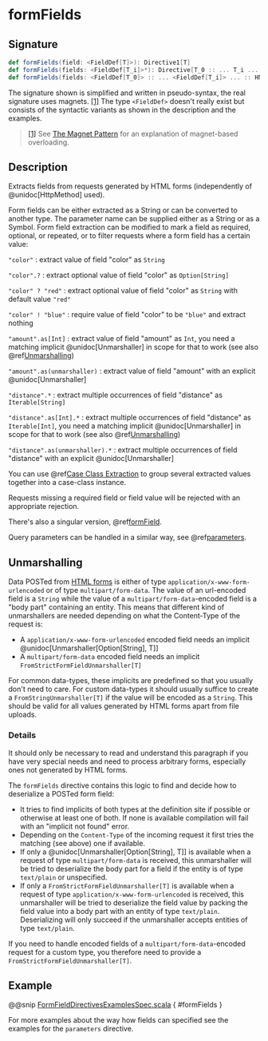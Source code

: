 # formFields

## Signature

```scala
def formFields(field: <FieldDef[T]>): Directive1[T]
def formFields(fields: <FieldDef[T_i]>*): Directive[T_0 :: ... T_i ... :: HNil]
def formFields(fields: <FieldDef[T_0]> :: ... <FieldDef[T_i]> ... :: HNil): Directive[T_0 :: ... T_i ... :: HNil]
```

The signature shown is simplified and written in pseudo-syntax, the real signature uses magnets. <a id="^1" href="#1">[1]</a> The type
`<FieldDef>` doesn't really exist but consists of the syntactic variants as shown in the description and the examples.

> <a id="1" href="#^1">[1]</a> See [The Magnet Pattern](http://spray.io/blog/2012-12-13-the-magnet-pattern/) for an explanation of magnet-based overloading.

## Description

Extracts fields from requests generated by HTML forms (independently of @unidoc[HttpMethod] used).

Form fields can be either extracted as a String or can be converted to another type. The parameter name
can be supplied either as a String or as a Symbol. Form field extraction can be modified to mark a field
as required, optional, or repeated, or to filter requests where a form field has a certain value:

`"color"`
: extract value of field "color" as `String`

`"color".?`
: extract optional value of field "color" as `Option[String]`

`"color" ? "red"`
: extract optional value of field "color" as `String` with default value `"red"`

`"color" ! "blue"`
: require value of field "color" to be `"blue"` and extract nothing

`"amount".as[Int]`
: extract value of field "amount" as `Int`, you need a matching implicit @unidoc[Unmarshaller] in scope for that to work
(see also @ref[Unmarshalling](../../../common/unmarshalling.md))

`"amount".as(unmarshaller)`
: extract value of field "amount" with an explicit @unidoc[Unmarshaller]

`"distance".*`
: extract multiple occurrences of field "distance" as `Iterable[String]`

`"distance".as[Int].*`
: extract multiple occurrences of field "distance" as `Iterable[Int]`, you need a matching implicit @unidoc[Unmarshaller] in scope for that to work
(see also @ref[Unmarshalling](../../../common/unmarshalling.md))

`"distance".as(unmarshaller).*`
: extract multiple occurrences of field "distance" with an explicit @unidoc[Unmarshaller]


You can use @ref[Case Class Extraction](../../case-class-extraction.md) to group several extracted values together into a case-class
instance.

Requests missing a required field or field value will be rejected with an appropriate rejection.

There's also a singular version, @ref[formField](formField.md).

Query parameters can be handled in a similar way, see @ref[parameters](../parameter-directives/parameters.md).

## Unmarshalling

Data POSTed from [HTML forms](http://www.w3.org/TR/html401/interact/forms.html#h-17.13.4) is either of type `application/x-www-form-urlencoded` or of type
`multipart/form-data`. The value of an url-encoded field is a `String` while the value of a
`multipart/form-data`-encoded field is a "body part" containing an entity. This means that different kind of unmarshallers are needed depending
on what the Content-Type of the request is:

>
 * A `application/x-www-form-urlencoded` encoded field needs an implicit @unidoc[Unmarshaller[Option[String], T]]
 * A `multipart/form-data` encoded field needs an implicit `FromStrictFormFieldUnmarshaller[T]`

For common data-types, these implicits are predefined so that you usually don't need to care. For custom data-types it
should usually suffice to create a `FromStringUnmarshaller[T]` if the value will be encoded as a `String`.
This should be valid for all values generated by HTML forms apart from file uploads.

### Details

It should only be necessary to read and understand this paragraph if you have very special needs and need to process
arbitrary forms, especially ones not generated by HTML forms.

The `formFields` directive contains this logic to find and decide how to deserialize a POSTed form field:

>
 * It tries to find implicits of both types at the definition site if possible or otherwise at least one of both. If
none is available compilation will fail with an "implicit not found" error.
 * Depending on the `Content-Type` of the incoming request it first tries the matching (see above) one if available.
 * If only a @unidoc[Unmarshaller[Option[String], T]] is available when a request of type `multipart/form-data` is
received, this unmarshaller will be tried to deserialize the body part for a field if the entity is of type
`text/plain` or unspecified.
 * If only a `FromStrictFormFieldUnmarshaller[T]` is available when a request of type
`application/x-www-form-urlencoded` is received, this unmarshaller will be tried to deserialize the field value by
packing the field value into a body part with an entity of type `text/plain`. Deserializing will only succeed if
the unmarshaller accepts entities of type `text/plain`.

If you need to handle encoded fields of a `multipart/form-data`-encoded request for a custom type, you therefore need
to provide a `FromStrictFormFieldUnmarshaller[T]`.

## Example

@@snip [FormFieldDirectivesExamplesSpec.scala]($test$/scala/docs/http/scaladsl/server/directives/FormFieldDirectivesExamplesSpec.scala) { #formFields }

For more examples about the way how fields can specified see the examples for the `parameters` directive.
